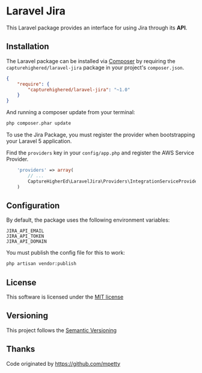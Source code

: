 # Laravel Jira

This Laravel package provides an interface for using Jira through its **API**.


## Installation

The Laravel package can be installed via [Composer](http://getcomposer.org) by requiring the
`capturehighered/laravel-jira` package in your project's `composer.json`.

```json
{
    "require": {
        "capturehighered/laravel-jira": "~1.0"
    }
}
```

And running a composer update from your terminal:
```sh
php composer.phar update
```

To use the Jira Package, you must register the provider when bootstrapping your Laravel 5 application.

Find the `providers` key in your `config/app.php` and register the AWS Service Provider.

```php
    'providers' => array(
        // ...
        CaptureHigherEd\LaravelJira\Providers\IntegrationServiceProvider::class,
    )
```

## Configuration

By default, the package uses the following environment variables:
```
JIRA_API_EMAIL
JIRA_API_TOKEN
JIRA_API_DOMAIN
```

You must publish the config file for this to work:

```sh
php artisan vendor:publish
```

## License

This software is licensed under the [MIT license](http://opensource.org/licenses/MIT)

## Versioning

This project follows the [Semantic Versioning](http://semver.org/)

## Thanks

Code originated by https://github.com/mpetty
